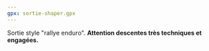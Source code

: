 ```yaml
---
gpx: sortie-shaper.gpx
---
```


Sortie style "rallye enduro". **Attention descentes très techniques et
engagées.**
